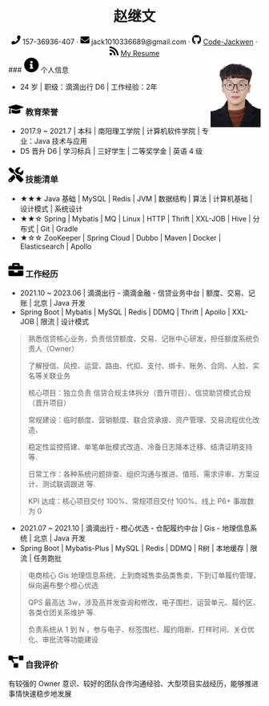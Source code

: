 <center>
     <h1>赵继文</h1>
     <div>
         <span>
             <img src="assets/phone-solid.svg" width="18px">
             157-36936-407
         </span>
         ·
         <span>
             <img src="assets/envelope-solid.svg" width="18px">
             jack1010336689@gmail.com
         </span>
         ·
         <span>
             <img src="assets/github-brands.svg" width="18px">
             <a href="https://github.com/Code-Jackwen">Code-Jackwen</a>
         </span>
         ·
         <span>
             <img src="assets/rss-solid.svg" width="18px">
             <a href="https://github.com/Code-Jackwen/PR/blob/main/Resume.png">My Resume</a>
         </span>
     </div>
 </center>
### <img src="assets/info-circle-solid.svg" width="30px"> 个人信息<img align="right" src="assets/photo.jpg" width="100px"/>

 - 24 岁 | 职级：滴滴出行 D6 | 工作经验：2年 

### <img src="assets/graduation-cap-solid.svg" width="30px"> **教育荣誉**

- 2017.9 ~ 2021.7 | 本科 | 南阳理工学院 | 计算机软件学院 | 专业：Java 技术与应用
- D5 晋升 D6 | 学习标兵 | 三好学生 | 二等奖学金 | 英语 4 级 

### <img src="assets/tools-solid.svg" width="30px"> 技能清单

- ★★★ Java 基础 | MySQL | Redis | JVM | 数据结构 | 算法 | 计算机基础 | 设计模式 | 系统设计
- ★★☆ Spring | Mybatis | MQ | Linux | HTTP | Thrift | XXL-JOB | Hive | 分布式 | Git | Gradle
- ★☆☆ ZooKeeper | Spring Cloud | Dubbo | Maven | Docker | Elasticsearch | Apollo 

### <img src="assets/briefcase-solid.svg" width="30px"> 工作经历

- 2021.10 ~ 2023.06 | 滴滴出行 - 滴滴金融 - 信贷业务中台 | 额度、交易、记账 | 北京 | Java 开发
- Spring Boot | Mybatis | MySQL | Redis | DDMQ | Thrift | Apollo | XXL-JOB | 限流 | 设计模式

> 熟悉信贷核心业务，负责信贷额度、交易、记账中心研发，担任额度系统负责人（Owner）
>
> 了解授信、风控、运营、路由、代扣、支付、绑卡、账务、合同、人脸、实名等关联业务
>
> 核心项目：独立负责 信贷合规主体拆分（晋升项目）、信贷助贷模式合规（晋升项目）
>
> 常规建设：临时额度、营销额度、联合贷承接、资产管理、交易流程优化改造、
>
> 稳定性监控搭建、单笔单批模式改造、冷备日志降本迁移、结清证明支持 等.
>
> 日常工作：各种系统问题排查、组织沟通与推进、值班、需求评审、方案设计、测试联调跟进 等.
>
> KPI  达成：核心项目交付 100%、常规项目交付 100%、线上 P6+ 事故数为 0

- 2021.07 ~ 2021.10 | 滴滴出行 - 橙心优选 - 仓配履约中台 | Gis - 地理信息系统 | 北京 | Java 开发
- Spring Boot | Mybatis-Plus | MySQL | Redis | DDMQ | R树 | 本地缓存 | 限流 | 任务跑批

> 电商核心 Gis 地理信息系统，上到商城售卖品类售卖，下到订单履约管理，纵向遍布整个橙心优选
>
> QPS 最高达 3w，涉及高并发查询和修改，电子围栏、运营单元、履约区、各类仓团关系维护 等.
>
> 负责系统从 1 到 N ，参与电子、标签围栏、履约阻断、打样时间、关仓优化、审批流等功能建设

### <img src="assets/project-diagram-solid.svg" width="30px"> 自我评价

有较强的 Owner 意识、较好的团队合作沟通经验、大型项目实战经历，能够推进事情快速稳步地发展


